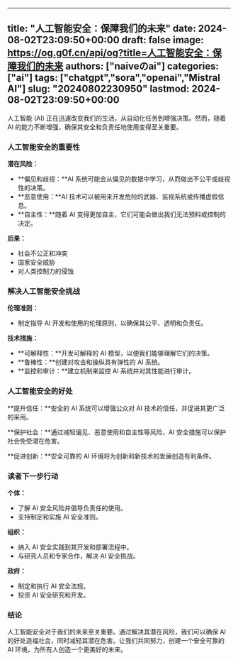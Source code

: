 
---
title: "人工智能安全：保障我们的未来"
date: 2024-08-02T23:09:50+00:00
draft: false
image: https://og.g0f.cn/api/og?title=人工智能安全：保障我们的未来
authors: ["naiveのai"]
categories: ["ai"]
tags: ["chatgpt","sora","openai","Mistral AI"]
slug: "20240802230950"
lastmod: 2024-08-02T23:09:50+00:00
---
人工智能 (AI) 正在迅速改变我们的生活，从自动化任务到增强决策。然而，随着 AI 的能力不断增强，确保其安全和负责任地使用变得至关重要。

### 人工智能安全的重要性

**潜在风险：**

* **偏见和歧视：**AI 系统可能会从偏见的数据中学习，从而做出不公平或歧视性的决策。
* **恶意使用：**AI 技术可以被用来开发危险的武器、监视系统或传播虚假信息。
* **自主性：**随着 AI 变得更加自主，它们可能会做出我们无法预料或控制的决定。

**后果：**

* 社会不公正和冲突
* 国家安全威胁
* 对人类控制力的侵蚀

### 解决人工智能安全挑战

**伦理准则：**

* 制定指导 AI 开发和使用的伦理原则，以确保其公平、透明和负责任。

**技术措施：**

* **可解释性：**开发可解释的 AI 模型，以便我们能够理解它们的决策。
* **鲁棒性：**创建对攻击和操纵具有弹性的 AI 系统。
* **监控和审计：**建立机制来监控 AI 系统并对其性能进行审计。

### 人工智能安全的好处

**提升信任：**安全的 AI 系统可以增强公众对 AI 技术的信任，并促进其更广泛的采用。

**保护社会：**通过减轻偏见、恶意使用和自主性等风险，AI 安全措施可以保护社会免受潜在危害。

**促进创新：**安全可靠的 AI 环境将为创新和新技术的发展创造有利条件。

### 读者下一步行动

**个体：**

* 了解 AI 安全风险并倡导负责任的使用。
* 支持制定和实施 AI 安全准则。

**组织：**

* 纳入 AI 安全实践到其开发和部署流程中。
* 与研究人员和专家合作，解决 AI 安全挑战。

**政府：**

* 制定和执行 AI 安全法规。
* 投资 AI 安全研究和开发。

### 结论

人工智能安全对于我们的未来至关重要。通过解决其潜在风险，我们可以确保 AI 的好处造福社会，同时减轻其潜在危害。让我们共同努力，创建一个安全可靠的 AI 环境，为所有人创造一个更美好的未来。
